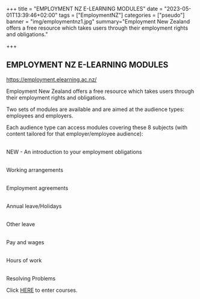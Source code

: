 +++
title = "EMPLOYMENT NZ E-LEARNING MODULES"
date = "2023-05-01T13:39:46+02:00"
tags = ["EmploymentNZ"]
categories = ["pseudo"]
banner = "img/employmentnz1.jpg"
summary="Employment New Zealand offers a free resource which takes users through their employment rights and obligations."

+++

## EMPLOYMENT NZ E-LEARNING MODULES

https://employment.elearning.ac.nz/


Employment New Zealand offers a free resource which takes users through their employment rights and obligations.

Two sets of modules are available and are aimed at the audience types: employees and employers.

Each audience type can access modules covering these 8 subjects (with content tailored for that employer/employee audience):

   <br>NEW - An introduction to your employment obligations</br>
   
   <br>Working arrangements</br>
   
   <br>Employment agreements</br>
   
   <br>Annual leave/Holidays</br>
   
   <br>Other leave</br>
   
   <br>Pay and wages</br>
   
   <br>Hours of work</br>
   
   <br>Resolving Problems</br>



Click [HERE](https://employment.elearning.ac.nz/) to enter courses.
  
